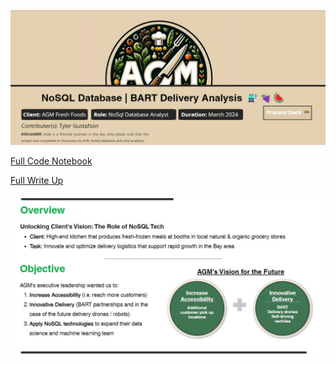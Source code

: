 ![Image Description](https://github.com/Tyler-Gustafson/NoSQL_BART_algorithm_analysis/blob/main/01_background/title_image.jpg)

[Full Code Notebook](https://github.com/Tyler-Gustafson/NFL_Offense_Analysis/blob/main/final_notebook_nfl_offense_exploratory_analysis.ipynb)

[Full Write Up](https://www.tylerjaygustafson.com/nosql-bart-algorithms)


![Image Description](https://github.com/Tyler-Gustafson/NoSQL_BART_algorithm_analysis/blob/main/01_background/title_image2.jpg?raw=true)
